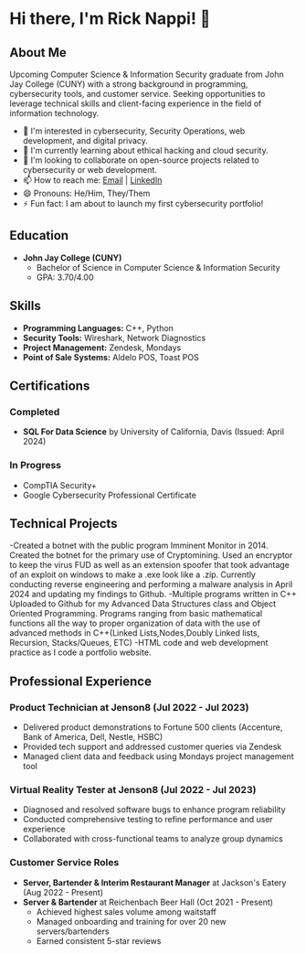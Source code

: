 # Hi there, I'm Rick Nappi! 👋

## About Me

Upcoming Computer Science & Information Security graduate from John Jay College (CUNY) with a strong background in programming, cybersecurity tools, and customer service. Seeking opportunities to leverage technical skills and client-facing experience in the field of information technology.

- 👀 I'm interested in cybersecurity, Security Operations, web development, and digital privacy.
- 🌱 I'm currently learning about ethical hacking and cloud security.
- 💞️ I'm looking to collaborate on open-source projects related to cybersecurity or web development.
- 📫 How to reach me: [Email](mailto:rickpnappi@gmail.com) | [LinkedIn](https://www.linkedin.com/in/rick-nappi)
- 😄 Pronouns: He/Him, They/Them
- ⚡ Fun fact: I am about to launch my first cybersecurity portfolio!

## Education

- **John Jay College (CUNY)**
  - Bachelor of Science in Computer Science & Information Security
  - GPA: 3.70/4.00

## Skills

- **Programming Languages:** C++, Python
- **Security Tools:** Wireshark, Network Diagnostics
- **Project Management:** Zendesk, Mondays
- **Point of Sale Systems:** Aldelo POS, Toast POS

## Certifications

### Completed
- **SQL For Data Science** by University of California, Davis (Issued: April 2024)

### In Progress
- CompTIA Security+
- Google Cybersecurity Professional Certificate
## Technical Projects
-Created a botnet with the public program Imminent Monitor in 2014. Created the botnet for the primary use of Cryptomining. Used an encryptor to keep the virus FUD as well as an 
extension spoofer that took advantage of an exploit on windows to make a .exe look like a .zip. Currently conducting reverse engineering and performing a malware analysis in April 2024 and updating my findings to Github.
-Multiple programs written in C++ Uploaded to Github for my Advanced Data Structures class and Object Oriented Programming. Programs ranging from basic mathematical functions all the way to proper organization of data with the use of advanced methods in C++(Linked Lists,Nodes,Doubly Linked lists, Recursion, Stacks/Queues, ETC)
-HTML code and web development practice as I code a portfolio website.

## Professional Experience

### Product Technician at Jenson8 (Jul 2022 - Jul 2023)

- Delivered product demonstrations to Fortune 500 clients (Accenture, Bank of America, Dell, Nestle, HSBC)
- Provided tech support and addressed customer queries via Zendesk
- Managed client data and feedback using Mondays project management tool

### Virtual Reality Tester at Jenson8 (Jul 2022 - Jul 2023)

- Diagnosed and resolved software bugs to enhance program reliability
- Conducted comprehensive testing to refine performance and user experience
- Collaborated with cross-functional teams to analyze group dynamics

### Customer Service Roles

- **Server, Bartender & Interim Restaurant Manager** at Jackson's Eatery (Aug 2022 - Present)
- **Server & Bartender** at Reichenbach Beer Hall (Oct 2021 - Present)
  - Achieved highest sales volume among waitstaff
  - Managed onboarding and training for over 20 new servers/bartenders
  - Earned consistent 5-star reviews

<!-- Feel free to reach out if you want to collaborate or just chat about cybersecurity and technology! -->
